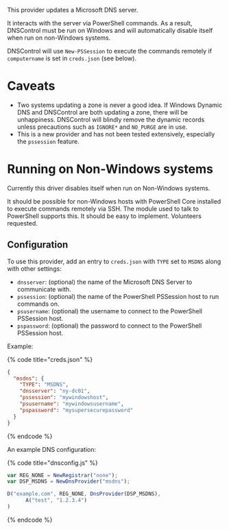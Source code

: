This provider updates a Microsoft DNS server.

It interacts with the server via PowerShell commands. As a result, DNSControl
must be run on Windows and will automatically disable itself when run on
non-Windows systems.

DNSControl will use `New-PSSession` to execute the commands remotely if
`computername` is set in `creds.json` (see below).

# Caveats

* Two systems updating a zone is never a good idea. If Windows Dynamic
  DNS and DNSControl are both updating a zone, there will be
  unhappiness.  DNSControl will blindly remove the dynamic records
  unless precautions such as `IGNORE*` and `NO_PURGE` are in use.
* This is a new provider and has not been tested extensively,
  especially the `pssession` feature.

# Running on Non-Windows systems

Currently this driver disables itself when run on Non-Windows systems.

It should be possible for non-Windows hosts with PowerShell Core installed to
execute commands remotely via SSH. The module used to talk to PowerShell
supports this. It should be easy to implement. Volunteers requested.

## Configuration

To use this provider, add an entry to `creds.json` with `TYPE` set to `MSDNS`
along with other settings:

* `dnsserver`: (optional) the name of the Microsoft DNS Server to communicate with.
* `pssession`: (optional) the name of the PowerShell PSSession host to run commands on.
* `psusername`: (optional) the username to connect to the PowerShell PSSession host.
* `pspassword`: (optional) the password to connect to the PowerShell PSSession host.

Example:

{% code title="creds.json" %}
```json
{
  "msdns": {
    "TYPE": "MSDNS",
    "dnsserver": "ny-dc01",
    "pssession": "mywindowshost",
    "psusername": "mywindowsusername",
    "pspassword": "mysupersecurepassword"
  }
}
```
{% endcode %}

An example DNS configuration:

{% code title="dnsconfig.js" %}
```javascript
var REG_NONE = NewRegistrar("none");
var DSP_MSDNS = NewDnsProvider("msdns");

D("example.com", REG_NONE, DnsProvider(DSP_MSDNS),
      A("test", "1.2.3.4")
)
```
{% endcode %}
